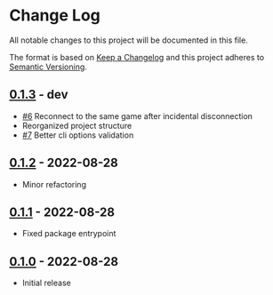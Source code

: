 # Change Log

All notable changes to this project will be documented in this file.

The format is based on [Keep a Changelog](http://keepachangelog.com/)
and this project adheres to [Semantic Versioning](http://semver.org/).

## [0.1.3] - dev

- [#6] Reconnect to the same game after incidental disconnection
- Reorganized project structure
- [#7] Better cli options validation

## [0.1.2] - 2022-08-28

- Minor refactoring

## [0.1.1] - 2022-08-28

- Fixed package entrypoint

## [0.1.0] - 2022-08-28

- Initial release

[#6]: https://github.com/vyalovvldmr/onx/issues/6
[#7]: https://github.com/vyalovvldmr/onx/issues/7
[0.1.3]: https://github.com/vyalovvldmr/onx/compare/v0.1.2...v0.1.3
[0.1.2]: https://github.com/vyalovvldmr/onx/compare/v0.1.1...v0.1.2
[0.1.1]: https://github.com/vyalovvldmr/onx/compare/v0.1.0...v0.1.1
[0.1.0]: https://github.com/vyalovvldmr/onx/releases/tag/v0.1.0
